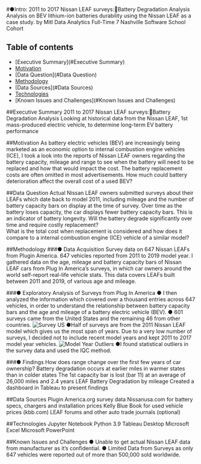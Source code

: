 
#●Intro: 2011 to 2017 Nissan LEAF surveys:Battery Degradation Analysis
  Analysis on BEV lithium-ion batteries durability using the Nissan LEAF as a case study.
  by Mitl Data Analytics Full-Time 7 Nashville Software School Cohort

  ## Table of contents
  * [Executive Summary](#Executive Summary)
  * [Motivation](#Motivation)
  * [Data Question](#Data Question)
  * [Methodology](#Methodology)
  * [Data Sources](#Data Sources)
  * [Technologies](#technologies)
  * [Known Issues and Challenges](#Known Issues and Challenges)

##Executive Summary
  2011 to 2017 Nissan LEAF surveys:Battery Degradation Analysis
  Looking at historical data from the Nissan LEAF, 1st mass-produced electric vehicle, to determine long-term EV battery performance

##Motivation
  As battery electric vehicles (BEV) are increasingly being marketed as an economic option to internal combustion engine vehicles (ICE), I took a look into the reports of Nissan LEAF owners regarding the battery capacity, mileage and range to see when the battery will need to be replaced and how that would impact the cost.
  The battery replacement costs are often omitted in most advertisements. How much could battery deterioration affect the overall cost of a used BEV?

##Data Question
  Actual Nissan LEAF owners submitted surveys about their LEAFs which date back to model 2011, including mileage and the number of battery capacity bars on display at the time of survey. Over time as the battery loses capacity, the car displays fewer battery capacity bars. This is an indicator of battery longevity.
  Will the battery degrade significantly over time and require costly replacement?  
  What is the total cost when replacement is considered and how does it compare to a internal combustion engine (ICE) vehicle of a similar model?

##Methodology
  ###● Data Acquisition
  Survey data on 647 Nissan LEAFs from Plugin America. 647 vehicles reported from 2011 to 2019 model year.
  I gathered data on the age, mileage and battery capacity bars of Nissan LEAF cars from Plug In America’s surveys, in which car owners around the world self-report real-life vehicle stats. This data covers LEAFs built between 2011 and 2019, of various age and mileage.

  ###● Exploratory Analysis of Surveys from Plug In America
      ● I then analyzed the information which covered over a thousand entries across 647 vehicles, in order to understand the relationship between battery capacity bars and the age and mileage of a battery electric vehicle (BEV).
      ● 601 surveys came from the United States and the remaining 46 from other countries.
      ![Survey US](./data/Survey_United_States.png)
      ●Half of surveys are from the 2011 Nissan LEAF model which gives us the most span of years. Due to a very low number of surveys, I decided not to include recent model years and kept 2011 to 2017 model year vehicles.
      ![Model Year](./data/LEAF_Model_Year.png)
      Outliers
      ●I found statistical outliers in the survey data and used the IQC method.

  ###● Findings
  How does range change over the first few years of car ownership?
  Battery degradation occurs at earlier miles in warmer states than in colder states
  The 1st capacity bar is lost (bar 11) at an average of 26,000 miles and 2.4 years
  LEAF Battery Degradation by mileage
  Created a dashboard in Tableau to present findings


##Data Sources
  Plugin America.org survey data
  Nissanusa.com for battery specs, chargers and installation prices
  Kelly Blue Book for used vehicle prices (kbb.com)
  LEAF forums and other auto trade journals (optional)

##Technologies
  Jupyter Notebook
  Python 3.9
  Tableau Desktop
  Microsoft Excel
  Microsoft PowerPoint

##Known Issues and Challenges
  ●	Unable to get actual Nissan LEAF data from manufacturer as it’s confidential.
  ●	Limited Data from Surveys as only 647 vehicles were reported out of more than 500,000 sold worldwide.
